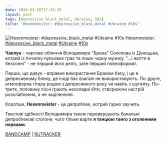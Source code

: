 ```yaml
---
date: 2020-04-28T17:33:19
layout: post
tags: [depressive_black_metal, Ukraine, 10s]
title: "Hexenmeister: #depressive_black_metal #Ukraine #10s"
---
```

![Hexenmeister: #depressive_black_metal #Ukraine #10s](https://res.cloudinary.com/vast-space-unexplored/image/upload/q_auto,dpr_auto,w_auto/photos/photo_950_28-04-2020_17-33-19.jpg)
Hexenmeister: [#depressive_black_metal](/tags/#depressive_black_metal) [#Ukraine](/tags/#Ukraine) [#10s](/tags/#10s)

**Чаклун** - чергове обличчя Володимира &quot;Брана&quot; Соколова із Донецька, котрий із початку нульових грає та пише чорну музику. &quot;...і життя в безсонні&quot; - не перший його реліз, зате перший повноформат.

Перше, що дивує - вправне використання Браном басу, і це в депресивному блеку, де іноді бас взагалі не використовують. По-друге, атмосферна гітара родом з депресивного року чи навіть з шугейзу. По-третє, половину пісні грають нескладні біти, створюючи настрій розслаблення, а не заціпеніння.

Коротше, **Hexenmeister** - це депроблек, котрий гарно звучить.

Текстові здібності Володимира також перевершують банальні депроблекові стогони, чого тільки варте __я танцюю танго з оголеними нервами__.

[BANDCAMP](https://hexenmeister.bandcamp.com/album/and-life-in-insomnia) \| [RUTRACKER](https://rutracker.org/forum/viewtopic.php?t=3074839)
